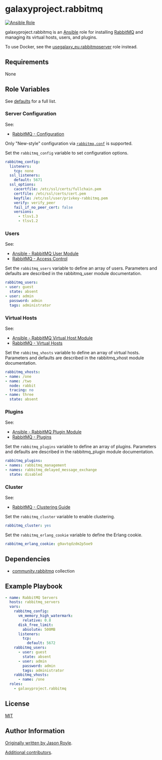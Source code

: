 galaxyproject.rabbitmq
======================

[![Ansible Role](https://img.shields.io/ansible/role/d/galaxyproject/rabbitmq)](https://galaxy.ansible.com/galaxyproject/rabbitmq)

galaxyproject.rabbitmq is an [Ansible][ansible] role for installing [RabbitMQ][rabbitmq] and managing its virtual hosts, users, and plugins.

To use Docker, see the [usegalaxy_eu.rabbitmqserver][eu_docker] role instead.

[ansible]: http://www.ansible.com
[rabbitmq]: https://www.rabbitmq.com/
[eu_docker]: https://github.com/usegalaxy_eu/ansible-rabbitmq/

Requirements
------------

None

Role Variables
--------------

See [defaults](defaults/main.yml) for a full list.

### Server Configuration

See:

- [RabbitMQ - Configuration](https://www.rabbitmq.com/docs/configure)

Only "New-style" configuration via [`rabbitmq.conf`](https://www.rabbitmq.com/docs/configure#config-file) is supported.

Set the `rabbitmq_config` variable to set configuration options.

```yaml
rabbitmq_config:
  listeners:
    tcp: none
  ssl_listeners:
    default: 5671
  ssl_options:
    cacertfile: /etc/ssl/certs/fullchain.pem
    certfile: /etc/ssl/certs/cert.pem
    keyfile: /etc/ssl/user/privkey-rabbitmq.pem
    verify: verify_peer
    fail_if_no_peer_cert: false
    versions:
      - tlsv1.3
      - tlsv1.2
```

### Users

See:

- [Ansible - RabbitMQ User Module](https://docs.ansible.com/ansible/latest/collections/community/rabbitmq/rabbitmq_user_module.html)
- [RabbitMQ - Access Control](https://www.rabbitmq.com/docs/access-control)

Set the `rabbitmq_users` variable to define an array of users. Parameters and defaults are described in the
rabbitmq_user module documentation.

```yaml
rabbitmq_users:
- user: guest
  state: absent
- user: admin
  password: admin
  tags: administrator
```

### Virtual Hosts

See:

- [Ansible - RabbitMQ Virtual Host Module](https://docs.ansible.com/ansible/latest/collections/community/rabbitmq/rabbitmq_vhost_module.html)
- [RabbitMQ - Virtual Hosts](https://www.rabbitmq.com/docs/vhosts)

Set the `rabbitmq_vhosts` variable to define an array of virtual hosts. Parameters and defaults are described in the
rabbitmq_vhost module documentation.

```yaml
rabbitmq_vhosts:
- name: /one
- name: /two
  node: rabbit
  tracing: no
- name: three
  state: absent
```

### Plugins

See:

- [Ansible - RabbitMQ Plugin Module](https://docs.ansible.com/ansible/latest/collections/community/rabbitmq/rabbitmq_plugin_module.html)
- [RabbitMQ - Plugins](https://www.rabbitmq.com/docs/plugins)

Set the `rabbitmq_plugins` variable to define an array of plugins. Parameters and defaults are described in the
rabbitmq_plugin module documentation.

```yaml
rabbitmq_plugins:
- names: rabbitmq_management
- names: rabbitmq_delayed_message_exchange
  state: disabled
```

### Cluster

See:

- [RabbitMQ - Clustering Guide](https://www.rabbitmq.com/docs/clustering)

Set the `rabbitmq_cluster` variable to enable clustering.

```yaml
rabbitmq_cluster: yes
```

Set the `rabbitmq_erlang_cookie` variable to define the Erlang cookie.

```yaml
rabbitmq_erlang_cookie: g9avtqdzdm2p5oe9
```

Dependencies
------------

- [community.rabbitmq](https://galaxy.ansible.com/community/rabbitmq/) collection

Example Playbook
----------------

```yaml
- name: RabbitMQ Servers
  hosts: rabbitmq_servers
  vars:
    rabbitmq_config:
      vm_memory_high_watermark:
        relative: 0.8
      disk_free_limit:
        absolute: 500MB
      listeners:
        tcp:
          default: 5672
    rabbitmq_users:
      - user: guest
        state: absent
      - user: admin
        password: admin
        tags: administrator
    rabbitmq_vhosts:
      - name: /one
  roles:
    - galaxyproject.rabbitmq
```

License
-------

[MIT](LICENSE)

Author Information
------------------

[Originally written by Jason Royle](https://github.com/jasonroyle/ansible-role-rabbitmq).

[Additional contributors](https://github.com/jasonroyle/ansible-role-rabbitmq/graphs/contributors).
